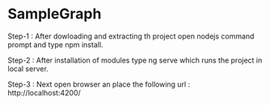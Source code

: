 # SampleGraph

Step-1 : 
After dowloading and extracting th project open nodejs command prompt and type npm install.

Step-2 :
After installation of modules type ng serve which runs the project in local server.

Step-3 :
Next open browser an place the following url : http://localhost:4200/
